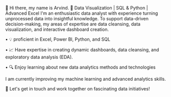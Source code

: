 👋 Hi there, my name is Arvind. 👊 Data Visualization | SQL & Python | Advanced Excel
I'm an enthusiastic data analyst with experience turning unprocessed data into insightful knowledge. To support data-driven decision-making, my areas of expertise are data cleansing, data visualization, and interactive dashboard creation.

• 💡 proficient in Excel, Power BI, Python, and SQL

• 📈 Have expertise in creating dynamic dashboards, data cleansing, and exploratory data analysis (EDA).

• 🔍 Enjoy learning about new data analytics methods and technologies

I am currently improving my machine learning and advanced analytics skills.

🚀 Let's get in touch and work together on fascinating data initiatives!

<!---
ArvindUpreti/ArvindUpreti is a ✨ special ✨ repository because its `README.md` (this file) appears on your GitHub profile.
You can click the Preview link to take a look at your changes.
--->
